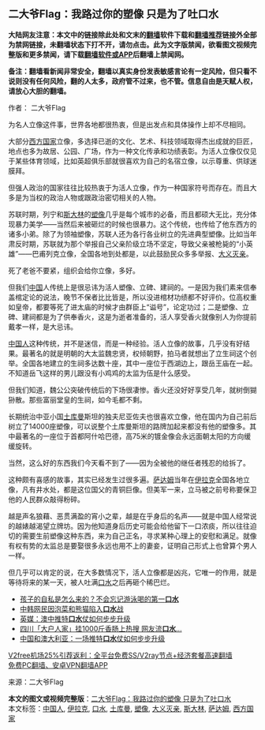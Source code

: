  <h2>二大爷Flag：我路过你的塑像 只是为了吐口水</h2> <p class="notice"><b>大陆网友注意：本文中的链接除此处和文末的<a href="https://github.com/bannedbook/fanqiang" >翻墙</a>软件下载和<a href="https://github.com/killgcd/justmysocks/blob/master/README.md">翻墙推荐</a>链接外全部为禁网链接，未翻墙状态下打不开，请勿点击。此为文字版禁闻，欲看图文视频完整版和更多禁闻，请下载<a href="https://github.com/bannedbook/fanqiang">翻墙软件或APP</a>后翻墙上禁闻网。</p><p>备注：翻墙看新闻非常安全，翻墙以真实身份发表敏感言论有一定风险，但只看不说则没有任何风险，翻的人太多，政府管不过来，也不管。信息自由是天赋人权，请放心大胆的翻墙。</b></p>  <div class="entry"> <p>作者： 二大爷Flag</p> <p id="conimg">为名人立像这件事，世界各地都很热衷，但是出发点和具体操作上却不尽相同。</p> <p>大部分<a href="https://www.bannedbook.org/bnews/tag/%e8%a5%bf%e6%96%b9%e5%9b%bd%e5%ae%b6/" class="st_tag internal_tag" rel="tag" title="标签 西方国家 下的日志">西方国家</a>立像，多选择已逝的文化、艺术、科技领域取得杰出成就的巨匠，地点也多为故居、公园、广场，作为一种文化传承和功绩表彰。为活人立像仅仅见于某些体育领域，比如英超俱乐部就很喜欢为自己的名宿立像，以示尊重、供球迷膜拜。</p>  <p>但强人政治的国家往往比较热衷于为活人立像，作为一种国家符号而存在。而且大多是为当权的政治人物或跟政治密切相关的人物。</p> <p>苏联时期，列宁和<span class='wp_keywordlink'><a href="https://www.bannedbook.org/forum2/topic1256.html" title="斯大林（上、中、下册）" target="_blank">斯大林</a></span>的<a href="https://www.bannedbook.org/bnews/tag/%E5%A1%91%E5%83%8F/" class="st_tag internal_tag" rel="tag" title="标签 塑像 下的日志">塑像</a>几乎是每个城市的必备，而且都硕大无比，充分体现暴力美学——当然后来被砸烂的时候也很暴力。这个传统，也传给了他东西方的诸多小弟。除了为领袖塑像，苏联人还为各行各业树立的先进典型塑像。比如当年肃反时期，苏联就为那个举报自己父亲阶级立场不坚定，导致父亲被枪毙的“小英雄”——巴甫列克立像，全国各地到处都是，以此鼓励民众多多举报、<a href="https://www.bannedbook.org/bnews/tag/%E5%A4%A7%E4%B9%89%E7%81%AD%E4%BA%B2/" class="st_tag internal_tag" rel="tag" title="标签 大义灭亲 下的日志">大义灭亲</a>。</p> <p>死了老爸不要紧，组织会给你立像，多好。</p>  <p>但我们<span class='wp_keywordlink_affiliate'><a href="https://www.bannedbook.org/" title="中国" target="_blank">中国</a></span>人传统上是很忌讳为活人塑像、立碑、建祠的。一是因为我们素来信奉盖棺定论的说法，晚节不保者比比皆是，所以没进棺材功绩都不好评价。位高权重如皇帝，都要等死了进太庙的时候才由群臣上“谥号”，论定功过；二是塑像、立碑、建祠都是为了供奉香火，这是为逝者准备的，活人享受香火就像别人为你提前戴孝一样，是大忌讳。</p> <p><a href="https://www.bannedbook.org/bnews/tag/%e4%b8%ad%e5%9b%bd%e4%ba%ba/" class="st_tag internal_tag" rel="tag" title="标签 中国人 下的日志">中国人</a>这种传统，并不是迷信，而是一种经验。活人立像的故事，几乎没有好结果。最著名的就是明朝的大太监魏忠贤，权倾朝野，拍马者就想出了立生祠这个创举。全国各地建立的生祠多达数十座，其中一座位于西湖边上，跟岳王庙在一起。不知道岳飞这样的男儿跟没有小鸡鸡的太监为伍是什么感受。</p> <p>但我们知道，魏公公突破传统后的下场很凄惨。香火还没好好享受几年，就树倒猢狲散。那些富丽堂皇的生祠，如今毛都不剩。</p>  <p>长期统治中亚小国<a href="https://www.bannedbook.org/bnews/tag/%E5%9C%9F%E5%BA%93%E6%9B%BC/" class="st_tag internal_tag" rel="tag" title="标签 土库曼 下的日志">土库曼</a>斯坦的独夫尼亚佐夫也很喜欢立像，他在国内为自己前后树立了14000座塑像，可以说整个土库曼斯坦的路牌加起来都没有他的塑像多。其中最著名的一座位于首都阿什哈巴德，高75米的镀金像会永远面朝太阳的方向缓缓旋转。</p> <p>当然，这么好的东西我们今天看不到了——因为全被他的继任者残忍的给拆了。</p> <p>这种颇有喜感的故事，其实已经发生过很多遍。<a href="https://www.bannedbook.org/bnews/tag/%E8%90%A8%E8%BE%BE%E5%A7%86/" class="st_tag internal_tag" rel="tag" title="标签 萨达姆 下的日志">萨达姆</a>当年在<a href="https://www.bannedbook.org/bnews/tag/%e4%bc%8a%e6%8b%89%e5%85%8b/" class="st_tag internal_tag" rel="tag" title="标签 伊拉克 下的日志">伊拉克</a>全国各地立像，凡有井水处，都是这位国父的青铜巨像。但美军一来，立马被之前号称要保卫他的人民群众敲得粉碎。</p>  <p>越是声名狼藉、恶贯满盈的宵小之辈，越是在乎身后的名声——就是中国人经常说的越婊越渴望立牌坊。因为他知道身后历史可能会给他留下一口浓痰，所以往往迫切的需要生前塑像这种东西，来为自己正名，寻求某种心理上的安慰和满足。就像有权有势的太监总是要娶很多永远也用不上的妻妾，证明自己形式上也曾算个男人一样。</p> <p>但几乎可以肯定的说，在大多数情况下，活人立像都是凶兆，它唯一的作用，就是等待将来的某一天，被人吐满<a href="https://www.bannedbook.org/bnews/tag/%E5%8F%A3%E6%B0%B4/" class="st_tag internal_tag" rel="tag" title="标签 口水 下的日志">口水</a>之后再砸个稀巴烂。</p> <ul class='op-related-articles' title='相关阅读'> <li><a href='https://www.bannedbook.org/bnews/comments/20201207/1443427.html' target='_blank'>孩子的自私是怎么来的？不会忘记游泳喝的第一<b>口水</b></a></li> <li><a href='https://www.bannedbook.org/bnews/cbnews/20201206/1443093.html' target='_blank'>中韩网民因泡菜和熊猫陷入<b>口水</b>战</a></li> <li><a href='https://www.bannedbook.org/bnews/comments/20201205/1442504.html' target='_blank'>英媒：澳中推特<b>口水</b>仗如何步步升级</a></li> <li><a href='https://www.bannedbook.org/bnews/cbnews/20201205/1442440.html' target='_blank'>四川「大户人家」挂1000斤香肠上热搜 网友流<b>口水</b>…</a></li> <li><a href='https://www.bannedbook.org/bnews/baitai/20201204/1442025.html' target='_blank'>中国和澳大利亚：一场推特<b>口水</b>仗如何步步升级</a></li> </ul> <p class="texttj"> <a href="https://www.bannedbook.org/forum23/topic22702.html" target="_blank">V2free机场25%引荐返利：全平台免费SS/V2ray节点+经济套餐高速翻墙</a><br/> <a href="https://github.com/bannedbook/fanqiang/wiki/%E7%A6%81%E9%97%BB%E7%BD%91%E5%AE%89%E5%8D%93%E7%BF%BB%E5%A2%99%E6%96%B0%E9%97%BBAPP" target="_blank">免费PC翻墙、安卓VPN翻墙APP</a></p><p> 来源：二大爷Flag </p><a name='sharetosocial'></a>       <div><b>本文的图文或视频完整版</b>：<a href='https://www.bannedbook.org/bnews/comments/20201217/1449519.html'>二大爷Flag：我路过你的塑像 只是为了吐口水</a></div>  </div><!--END ENTRY--> <div class="postfooter"> <div>本文标签：<a href="https://www.bannedbook.org/bnews/tag/%e4%b8%ad%e5%9b%bd%e4%ba%ba/" rel="tag">中国人</a>, <a href="https://www.bannedbook.org/bnews/tag/%e4%bc%8a%e6%8b%89%e5%85%8b/" rel="tag">伊拉克</a>, <a href="https://www.bannedbook.org/bnews/tag/%E5%8F%A3%E6%B0%B4/" rel="tag">口水</a>, <a href="https://www.bannedbook.org/bnews/tag/%E5%9C%9F%E5%BA%93%E6%9B%BC/" rel="tag">土库曼</a>, <a href="https://www.bannedbook.org/bnews/tag/%E5%A1%91%E5%83%8F/" rel="tag">塑像</a>, <a href="https://www.bannedbook.org/bnews/tag/%E5%A4%A7%E4%B9%89%E7%81%AD%E4%BA%B2/" rel="tag">大义灭亲</a>, <a href="https://www.bannedbook.org/bnews/tag/%e6%96%af%e5%a4%a7%e6%9e%97/" rel="tag">斯大林</a>, <a href="https://www.bannedbook.org/bnews/tag/%E8%90%A8%E8%BE%BE%E5%A7%86/" rel="tag">萨达姆</a>, <a href="https://www.bannedbook.org/bnews/tag/%e8%a5%bf%e6%96%b9%e5%9b%bd%e5%ae%b6/" rel="tag">西方国家</a></div>  </div><!--END POSTFOOTER--> 